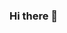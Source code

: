 ### Hi there 👋

<!--
**svanm3/svanm3** is a ✨ _special_ ✨ repository because its `README.md` (this file) appears on your GitHub profile.

Here are some ideas to get you started:

- 🔭 I’m currently working on ... learning blues guitar
- 🌱 I’m currently learning ... how to code
- 👯 I’m looking to collaborate on ... 
- 🤔 I’m looking for help with ... 
- 💬 Ask me about ...
- 📫 How to reach me: ... email or text
- 😄 Pronouns: ...
- ⚡ Fun fact: ... I don't like cheese but will eat pizza
-->
